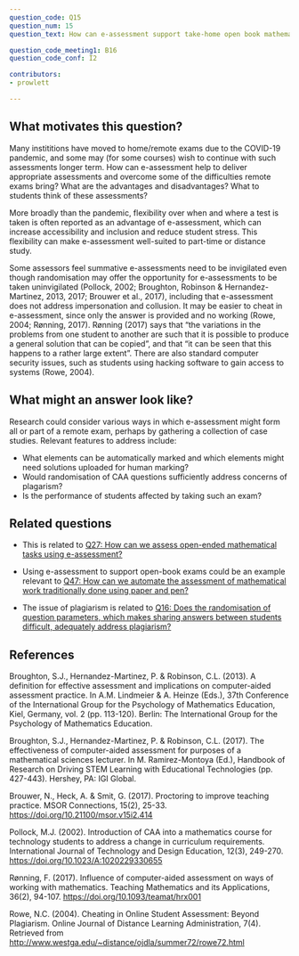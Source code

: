 ```yaml
---
question_code: Q15 
question_num: 15 
question_text: How can e-assessment support take-home open book mathematics examinations at university level? 

question_code_meeting1: B16 
question_code_conf: I2 

contributors: 
- prowlett

---
```


## What motivates this question?

Many instititions have moved to home/remote exams due to the COVID-19 pandemic, and some may (for some courses) wish to
continue with such assessments longer term. How can e-assessment help to deliver appropriate assessments and overcome some of the
difficulties remote exams bring?  What are the advantages and disadvantages? What to students think of these assessments?

More broadly than the pandemic, flexibility over when and where a test is taken is often reported as an advantage of e-assessment, which can increase accessibility and inclusion and reduce student stress. This flexibility can make e-assessment well-suited to part-time or distance study. 

Some assessors feel summative e-assessments need to be invigilated even though randomisation may offer the opportunity for e-assessments to be taken uninvigilated (Pollock, 2002; Broughton, Robinson & Hernandez-Martinez, 2013, 2017; Brouwer et al., 2017), including that e-assessment does not address impersonation and collusion. It may be easier to cheat in e-assessment, since only the answer is provided and no working (Rowe, 2004; Rønning, 2017). Rønning (2017) says that “the variations in the problems from one student to another are such that it is possible to produce a general solution that can be copied”, and that “it can be seen that this happens to a rather large extent”. There are also standard computer security issues, such as students using hacking software to gain access to systems (Rowe, 2004).

## What might an answer look like?

Research could consider various ways in which e-assessment might form all or part of a remote exam, perhaps by gathering a collection of case studies. Relevant features to address include:

- What elements can be automatically marked and which elements might need solutions uploaded for human marking?
- Would randomisation of CAA questions sufficiently address concerns of plagarism?
- Is the performance of students affected by taking such an exam?

## Related questions

* This is related to [Q27: How can we assess open-ended mathematical tasks using e-assessment?](Q27)

* Using e-assessment to support open-book exams could be an example relevant to [Q47: How can we automate the assessment of mathematical work traditionally done using paper and pen?](Q47)

* The issue of plagiarism is related to [Q16: Does the randomisation of question parameters, which makes sharing answers between students difficult, adequately address plagiarism?](Q16)


## References

Broughton, S.J., Hernandez-Martinez, P. & Robinson, C.L. (2013). A definition for effective assessment and implications on computer-aided assessment practice. In A.M. Lindmeier & A. Heinze (Eds.), 37th Conference of the International Group for the Psychology of Mathematics Education, Kiel, Germany, vol. 2 (pp. 113-120). Berlin: The International Group for the Psychology of Mathematics Education.

Broughton, S.J., Hernandez-Martinez, P. & Robinson, C.L. (2017). The effectiveness of computer-aided assessment for purposes of a mathematical sciences lecturer. In M. Ramirez-Montoya (Ed.), Handbook of Research on Driving STEM Learning with Educational Technologies (pp. 427-443). Hershey, PA: IGI Global.

Brouwer, N., Heck, A. & Smit, G. (2017). Proctoring to improve teaching practice. MSOR Connections, 15(2), 25-33. https://doi.org/10.21100/msor.v15i2.414

Pollock, M.J. (2002). Introduction of CAA into a mathematics course for technology students to address a change in curriculum requirements. International Journal of Technology and Design Education, 12(3), 249-270. https://doi.org/10.1023/A:1020229330655

Rønning, F. (2017). Influence of computer-aided assessment on ways of working with mathematics. Teaching Mathematics and its Applications, 36(2), 94-107. https://doi.org/10.1093/teamat/hrx001

Rowe, N.C. (2004). Cheating in Online Student Assessment: Beyond Plagiarism. Online Journal of Distance Learning Administration, 7(4). Retrieved from http://www.westga.edu/~distance/ojdla/summer72/rowe72.html
